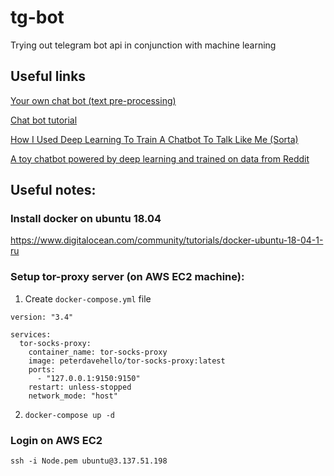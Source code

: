 # tg-bot

Trying out telegram bot api in conjunction with machine learning

## Useful links

[Your own chat bot (text pre-processing)](https://medium.com/@BhashkarKunal/conversational-ai-chatbot-using-deep-learning-how-bi-directional-lstm-machine-reading-38dc5cf5a5a3)

[Chat bot tutorial](https://pytorch.org/tutorials/beginner/chatbot_tutorial.html)

[How I Used Deep Learning To Train A Chatbot To Talk Like Me (Sorta)](https://adeshpande3.github.io/How-I-Used-Deep-Learning-to-Train-a-Chatbot-to-Talk-Like-Me)

[A toy chatbot powered by deep learning and trained on data from Reddit](https://github.com/pender/chatbot-rnn)

## Useful notes:

### Install docker on ubuntu 18.04

https://www.digitalocean.com/community/tutorials/docker-ubuntu-18-04-1-ru

### Setup tor-proxy server (on AWS EC2 machine):

1. Create `docker-compose.yml` file

```
version: "3.4"

services:
  tor-socks-proxy:
    container_name: tor-socks-proxy
    image: peterdavehello/tor-socks-proxy:latest
    ports:
      - "127.0.0.1:9150:9150"
    restart: unless-stopped
    network_mode: "host"
```

2. `docker-compose up -d`

### Login on AWS EC2

`ssh -i Node.pem ubuntu@3.137.51.198`
